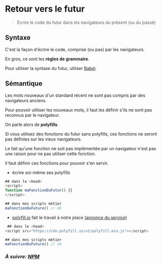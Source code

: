 # Retour vers le futur

> Écrire le code du futur dans les navigateurs du présent (ou du passé)

## Syntaxe

C'est la façon d'écrire le code, comprise (ou pas) par les navigateurs.

En gros, ce sont les **règles de grammaire**.

Pour utiliser la syntaxe du futur, utiliser [Babel](https://babeljs.io/).

## Sémantique

Les mots nouveaux d'un standard récent ne sont pas compris par des navigateurs anciens.

Pour pouvoir utiliser les nouveaux mots, il faut les définir s'ils ne sont pas reconnus par le navigateur.

On parle alors de **polyfills**.

Si vous utilisez des fonctions du futur sans polyfills, ces fonctions ne seront pas définies sur les vieux navigateurs.

Le fait qu'une fonction ne soit pas implémentée par un navigateur n'est pas une raison pour ne pas utiliser cette fonction.

Il faut définir ces fonctions pour pouvoir s'en servir.

- écrire soi-même ses polyfills

```js
## dans le <head>
<script>
function maFonctionDuFutur() {}
</script>

## dans mes scripts métier
maFonctionDuFuture() // ok
```

- [polyfill.io](https://cdn.polyfill.io/v2/docs/) fait le travail à notre place [(annonce du service)](http://labs.ft.com/2014/09/polyfills-as-a-service/)

```js
 ## dans le <head>
<script src="https://cdn.polyfill.io/v2/polyfill.min.js"></script>

## dans mes scripts métier
maFonctionDuFuture() // ok
```


### _À suivre: [NPM](./6-1_npm.md)_
